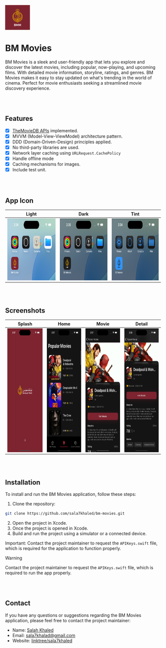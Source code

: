 <img src="/screenshots/icon.png" height="80">

# BM Movies

BM Movies is a sleek and user-friendly app that lets you explore and discover the latest movies, including popular, now-playing, and upcoming films. With detailed movie information, storyline, ratings, and genres. BM Movies makes it easy to stay updated on what's trending in the world of cinema. Perfect for movie enthusiasts seeking a streamlined movie discovery experience.

<br>
<br>

## Features

- [x] [TheMovieDB APIs](https://developer.themoviedb.org/reference/intro/getting-started) implemented.
- [x] MVVM (Model-View-ViewModel) architecture pattern.
- [x] DDD (Domain-Driven-Design) principles applied.
- [x] No third-party libraries are used.
- [x] Network layer caching using `URLRequest.CachePolicy`
- [x] Handle offline mode
- [x] Caching mechanisms for images.
- [x] Include test unit.

<br>
<br>

## App Icon

| Light | Dark | Tint |
| --- | --- | --- |
| <img src="/screenshots/light.png" height="200"> | <img src="/screenshots/dark.png" height="200"> | <img src="/screenshots/tinted.png" height="200"> |

<br>
<br>

## Screenshots

| Splash | Home | Movie | Detail |
| --- | --- | --- | --- |
| <img src="/screenshots/splash.png" height="400"> | <img src="/screenshots/home.png" height="400"> | <img src="/screenshots/movie.png" height="400"> | <img src="/screenshots/movie2.png" height="400"> |

<br>
<br>


## Installation

To install and run the BM Movies application, follow these steps:

1. Clone the repository:
```bash
git clone https://github.com/sala7khaled/bm-movies.git
```
2. Open the project in Xcode.
3. Once the project is opened in Xcode.
4. Build and run the project using a simulator or a connected device.

Important: Contact the project maintainer to request the `APIKeys.swift` file, which is required for the application to function properly.
> [!WARNING]
> Contact the project maintainer to request the `APIKeys.swift` file, which is required to run the app properly.


<br>
<br>


## Contact

If you have any questions or suggestions regarding the BM Movies application, please feel free to contact the project maintainer:

- Name: [Salah Khaled](Https://www.linkedin.com/in/sala7khaled/)
- Email: sala7khalad@gmail.com
- Website: [linktree/sala7khaled](https://linktr.ee/sala7khaled)

<br>
<br>
